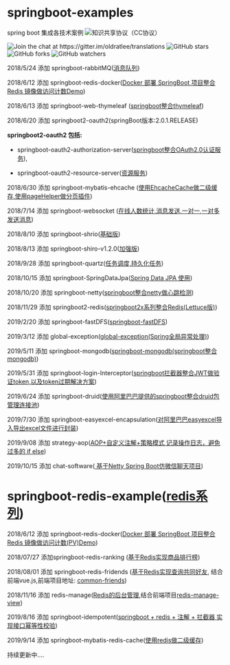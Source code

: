 # springboot-examples
spring boot 集成各技术案例 <img src="https://camo.githubusercontent.com/95c3d7ef0b5da8445087e462514063675f79321d/68747470733a2f2f696d672e736869656c64732e696f2f62616467652f4c6963656e73652d4372656174697665253230436f6d6d6f6e732d4443334432342e737667" alt="知识共享协议（CC协议）" data-canonical-src="https://img.shields.io/badge/License-Creative%20Commons-DC3D24.svg" style="max-width:100%;">

<img src="https://camo.githubusercontent.com/d17fe698e0be90bd2cd57668ded5664e6e9c266e/68747470733a2f2f6261646765732e6769747465722e696d2f6f6c647261746c65652f7472616e736c6174696f6e732e737667" alt="Join the chat at https://gitter.im/oldratlee/translations" data-canonical-src="https://badges.gitter.im/oldratlee/translations.svg" style="max-width:100%;"> <img src="https://camo.githubusercontent.com/60ee127d33be2824e70f611fb9afa2ec3f40eaf5/68747470733a2f2f696d672e736869656c64732e696f2f6769746875622f73746172732f6f6c647261746c65652f7472616e736c6174696f6e732e7376673f7374796c653d736f6369616c266c6162656c3d53746172" alt="GitHub stars" data-canonical-src="https://img.shields.io/github/stars/oldratlee/translations.svg?style=social&amp;label=Star" style="max-width:100%;"> <img src="https://camo.githubusercontent.com/990fddd46ae3216c1566b2a6ea58fcaf356fd1ac/68747470733a2f2f696d672e736869656c64732e696f2f6769746875622f666f726b732f6f6c647261746c65652f7472616e736c6174696f6e732e7376673f7374796c653d736f6369616c266c6162656c3d466f726b" alt="GitHub forks" data-canonical-src="https://img.shields.io/github/forks/oldratlee/translations.svg?style=social&amp;label=Fork" style="max-width:100%;"> <img src="https://camo.githubusercontent.com/0399f6d6e94a2fa2f35ca27202d07ff4040367d0/68747470733a2f2f696d672e736869656c64732e696f2f6769746875622f77617463686572732f6f6c647261746c65652f7472616e736c6174696f6e732e7376673f7374796c653d736f6369616c266c6162656c3d5761746368" alt="GitHub watchers" data-canonical-src="https://img.shields.io/github/watchers/oldratlee/translations.svg?style=social&amp;label=Watch" style="max-width:100%;">

2018/5/24 添加 springboot-rabbitMQ(<a href="https://github.com/haoxiaoyong1014/springboot-examples/tree/master/springboot-rabbitmq">消息队列</a>)

2018/6/12 添加  springboot-redis-docker(<a href="https://github.com/haoxiaoyong1014/springboot-examples/tree/master/springboot-redis-docker">Docker 部署 SpringBoot 项目整合 Redis 镜像做访问计数Demo</a>)

2018/6/13 添加 springboot-web-thymeleaf (<a href="https://github.com/haoxiaoyong1014/springboot-examples/tree/master/springboot-web-thymeleaf">springboot整合thymeleaf</a>)

2018/6/20 添加 springboot2-oauth2(springBoot版本:2.0.1.RELEASE)

 **springboot2-oauth2 包括:** 
* springboot-oauth2-authorization-server(<a href="https://github.com/haoxiaoyong1014/springboot-examples/tree/master/springboot-oauth2-authorization-server">springboot整合OAuth2.0认证服务</a>),

* springboot-oauth2-resource-server(<a href="https://github.com/haoxiaoyong1014/springboot-examples/tree/master/springboot-oauth2-resource-server">资源服务</a>)

2018/6/30 添加 springboot-mybatis-ehcache (<a href="https://github.com/haoxiaoyong1014/springboot-examples/tree/master/springboot-mybatis-myehcache">使用EhcacheCache做二级缓存,使用pageHelper做分页插件</a>)

2018/7/14 添加 springboot-websocket (<a href="https://github.com/haoxiaoyong1014/springboot-examples/tree/master/springboot-websocket">在线人数统计,消息发送,一对一,一对多发送消息<a>)
  
2018/8/10 添加 springboot-shrio(<a href="https://github.com/haoxiaoyong1014/springboot-shiro">基础版<a>) 

2018/8/13 添加 springboot-shiro-v1.2.0(<a href="https://github.com/haoxiaoyong1014/springboot-shiro-v1.2.0">加强版<a>)

2018/9/28 添加 springboot-quartz(<a href="https://github.com/haoxiaoyong1014/springboot-quartz">任务调度,持久化任务<a>)

2018/10/15 添加 springboot-SpringDataJpa(<a href="https://github.com/haoxiaoyong1014/springboot-SpringDataJpa">Spring Data JPA 使用<a>)

2018/10/20 添加 springboot-netty(<a href="https://github.com/haoxiaoyong1014/springboot-netty">springboot整合netty做心跳检测<a>)

2018/11/29 添加 springboot2-redis(<a href="https://github.com/haoxiaoyong1014/springboot-examples/tree/master/springboot2-redis">springboot2x系列整合Redis(Lettuce版)<a>)

2019/2/20 添加 springboot-fastDFS(<a href="https://github.com/haoxiaoyong1014/springboot-examples/tree/master/springboot-fastDFS">springboot-fastDFS</a>)

2019/3/12 添加 global-exception(<a href="https://github.com/haoxiaoyong1014/springboot-examples/tree/master/global-exception">global-exception(Spring全局异常处理)</a>)

2019/5/11 添加 springboot-mongodb(<a href="https://github.com/haoxiaoyong1014/springboot-examples/tree/master/springboot-mongodb">springboot-mongodb(springboot整合mongodb)</a>)

2019/5/31 添加 springboot-login-Interceptor(<a href="https://github.com/haoxiaoyong1014/springboot-examples/tree/master/springboot-login-Interceptor">springboot拦截器整合JWT做验证token,以及token过期解决方案</a>)

2019/6/24 添加 springboot-druid(<a href="https://github.com/haoxiaoyong1014/springboot-examples/tree/master/springboot-druid">使用阿里巴巴提供的springboot整合druid包管理连接池</a>)

2019/7/30 添加 springboot-easyexcel-encapsulation(<a href="https://github.com/haoxiaoyong1014/springboot-examples/tree/master/springboot-easyexcel-encapsulation">对阿里巴巴easyexcel导入导出excel文件进行封装</a>)

2019/9/08 添加 strategy-aop(<a href="https://github.com/haoxiaoyong1014/springboot-examples/tree/master/strategy-aop">AOP+自定义注解+策略模式 记录操作日志，避免过多的 if else</a>)

2019/10/15 添加 chat-software(<a href="https://github.com/haoxiaoyong1014/chat-software"> 基于Netty Spring Boot仿微信聊天项目</a>)

# springboot-redis-example(<a href="https://github.com/haoxiaoyong1014/springboot-redis-examples">redis系列</a>)

2018/6/12 添加  springboot-redis-docker(<a href="https://github.com/haoxiaoyong1014/springboot-examples/tree/master/springboot-redis-docker">Docker 部署 SpringBoot 项目整合 Redis 镜像做访问计数(PV)Demo</a>)

2018/07/27  添加springboot-redis-ranking (<a href="https://github.com/haoxiaoyong1014/springboot-redis-examples/tree/master/springboot-redis-ranking">基于Redis实现商品排行榜</a>)

2018/08/01 添加 springboot-redis-fridends (<a href="https://github.com/haoxiaoyong1014/springboot-redis-examples/tree/master/springboot-redis-friends">基于Redis实现查询共同好友</a>,
结合前端vue.js,前端项目地址: <a href="https://github.com/haoxiaoyong1014/common-friends">common-friends</a>)

2018/11/16 添加 redis-manage(<a href="https://github.com/haoxiaoyong1014/redis-manage">Redis的后台管理</a>,结合前端项目<a href="https://github.com/haoxiaoyong1014/redis-manage-view">redis-manage-view</a>)

2019/8/16 添加 springboot-idempotent(<a href="https://github.com/haoxiaoyong1014/springboot-examples/tree/master/springboot-idempotent">springboot + redis + 注解 + 拦截器 实现接口幂等性校验</a>)

2019/9/14 添加 springboot-mybatis-redis-cache(<a href="https://github.com/haoxiaoyong1014/springboot-redis-examples/tree/master/springboot-mybatis-redis-cache">使用redis做二级缓存</a>)

持续更新中....


